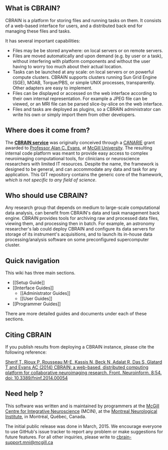 
## What is CBRAIN?

CBRAIN is a platform for storing files and running
tasks on them. It consists of a web-based interface for users, and
a distributed back end for managing these files and tasks.

It has several important capabilities:

* Files may be be stored anywhere: on local servers or on remote servers.
* Files are moved automatically and upon demand (e.g. by user or a
  task), without interfering with platform components and without
  the user having to worry too much about their actual location.
* Tasks can be launched at any scale: on local servers or on powerful
  compute clusters. CBRAIN supports clusters running Sun Grid Engine
  (SGE), MOAB, Torque/PBS, or simple UNIX processes, transparently.
  Other adapters are easy to implement.
* Files can be displayed or accessed on the web interface according
  to their own internal representation. For example a JPEG file can
  be viewed, or an MRI file can be parsed slice-by-slice on the web
  interface.
* Files and tasks are deployed as plugins, so a CBRAIN administrator
  can write his own or simply import them from other developers.

## Where does it come from?

The [**CBRAIN service**](https://portal.cbrain.mcgill.ca) was originally conceived
through a [CANARIE](http://www.canarie.ca)
grant awarded to [Professor Alan C. Evans](http://mcin-cnim.ca/people/alans-cv/), at
[McGill University](http://www.mcgill.ca). The resulting internal
code platform was meant
to provide easy access to complex neuroimaging computational tools, for
clinicians or neuroscience researchers with limited IT resources. Despite
the name, the framework is designed to be general, and can accommodate any
data and task for any application. This GIT repository contains the
generic core of the framework, _which is not specific to any field of science_.

## Who should use CBRAIN?

Any research group that depends on medium to large-scale computational data
analysis, can benefit from CBRAIN's data and task management back engine.
CBRAIN provides tools for archiving raw and processed data files, viewing them,
and processing then in batch. For example, an astronomy researcher's lab could deploy
CBRAIN and configure its data servers for storage of its instrument's acquisitions,
and to launch its in-house data processing/analysis software on some preconfigured
supercomputer cluster.

## Quick navigation

This wiki has three main sections.

* [[Setup Guide]]
* [[Interface Guides]]
  * [[Administrator Guides]]
  * [[User Guides]]
* [[Programmer Guides]]

There are more detailed guides and documents under each of these sections.

## Citing CBRAIN

If you publish results from deploying a CBRAIN instance, please cite the following
reference:

   [Sherif T, Rioux P, Rousseau M-E, Kassis N, Beck N, Adalat R, Das S, Glatard T and
Evans AC (2014) CBRAIN: a web-based, distributed computing platform for collaborative
neuroimaging research. Front. Neuroinform. 8:54. doi: 10.3389/fninf.2014.00054](http://journal.frontiersin.org/article/10.3389/fninf.2014.00054/abstract)

## Need help ?

This software was written and is maintained by programmers at the
[McGill Centre for Integrative Neuroscience](http://mcin-cnim.ca) (MCIN),
at the [Montreal Neurological Institute](http://www.mcgill.ca/neuro/), in
Montréal, Québec, Canada.

The initial public release was done in March, 2015. We encourage
everyone to use GitHub's issue tracker to report any problem or
make suggestions for future features. For all other inquiries, please
write to cbrain-support.mni@mcgill.ca

